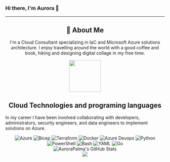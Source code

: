### Hi there, I'm Aurora 👋

<!--
**AuroraPalma/AuroraPalma** is a ✨ _special_ ✨ repository because its `README.md` (this file) appears on your GitHub profile.

Here are some ideas to get you started:

- 🔭 I’m currently working on ...
- 🌱 I’m currently learning ...
- 👯 I’m looking to collaborate on ...
- 🤔 I’m looking for help with ...
- 💬 Ask me about ...
- 📫 How to reach me: ...
- 😄 Pronouns: ...
- ⚡ Fun fact: ...
-->
---

<div align="center">
    <h2>🚀 About Me</h2>
    <p>I'm a Cloud Consultant specializing in IaC and Microsoft Azure solutions architecture. I enjoy travelling around the world with a good coffee and book, hiking and designing digital collage in my free time.</p>
</div>

<div id="header" align="center">
  <img src="[https://giphy.com/embed/9PhdJO4CMfyfXDCnko](https://media.giphy.com/media/v1.Y2lkPTc5MGI3NjExcnNoZXQzcGgwNmV3cjVwdGR1Y2NhcjhzcDQwcnU1Z2F0ZG82N3l4ZSZlcD12MV9pbnRlcm5hbF9naWZfYnlfaWQmY3Q9Zw/9PhdJO4CMfyfXDCnko/giphy.gif)" width="100"/>
</div>

</div>
<h2 align="center" class="section-heading">Cloud Technologies and programing languages</h2>
<p>In my career I have been involved collaborating with developers, administrators, security engineers, and data engineers to implement solutions on Azure.</p>
<div align="center">
  <img src="https://img.shields.io/badge/Azure-0089D6?style=for-the-badge&logo=microsoftazure&logoColor=white" alt="Azure"/>
  <img src="https://img.shields.io/badge/Bicep-4285F4?style=for-the-badge&logo=bicep&logoColor=white" alt="Bicep"/>
  <img src="https://img.shields.io/badge/Terraform-623CE4?style=for-the-badge&logo=terraform&logoColor=white" alt="Terraform"/>
  <img src="https://img.shields.io/badge/Docker-2496ED?style=for-the-badge&logo=docker&logoColor=white" alt="Docker"/>
  <img src="https://img.shields.io/badge/Devops-D24939?style=for-the-badge&logo=azuredevops&logoColor=white" alt="Azure Devops"/>
  <img src="https://img.shields.io/badge/Python-3776AB?style=for-the-badge&logo=python&logoColor=white" alt="Python"/>
  <img src="https://img.shields.io/badge/PowerShell-5391FE?style=for-the-badge&logo=powershell&logoColor=white" alt="PowerShell"/>
  <img src="https://img.shields.io/badge/Bash-4EAA25?style=for-the-badge&logo=gnu-bash&logoColor=white" alt="Bash"/>
  <img src="https://img.shields.io/badge/YAML-0A0A0A?style=for-the-badge" alt="YAML"/>
  <img src="https://img.shields.io/badge/Go-00ADD8?style=for-the-badge&logo=go&logoColor=white" alt="Go"/>
</div>

<div align="center">
    <img src="https://github-profile-summary-cards.vercel.app/api/cards/profile-details?username=AuroraPalma&theme=github_dark" alt="AuroraPalma's GitHub Stats"/>
</div>

<div align="center">
   <img src="[![Top Langs](https://github-readme-stats.vercel.app/api/top-langs/?username=AuroraPalma&layout=compact&theme=vision-friendly-dark)](https://github.com/anuraghazra/github-readme-stats)"/>
</div>

